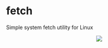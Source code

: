 # fetch
Simple system fetch utility for Linux
<p align="center">
  <img src="https://media.discordapp.net/attachments/784445189996412959/869896988525735936/unknown.png?width=349&height=246">
</p>
